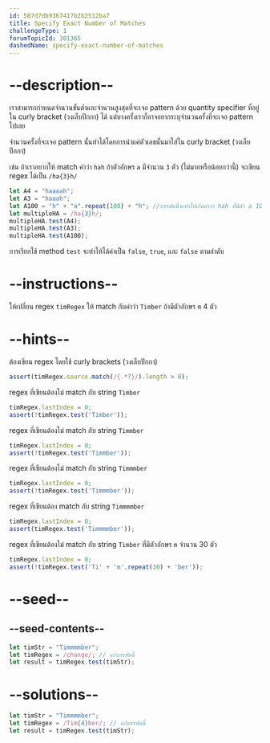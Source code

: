 ```yaml
---
id: 587d7db9367417b2b2512ba7
title: Specify Exact Number of Matches
challengeType: 1
forumTopicId: 301365
dashedName: specify-exact-number-of-matches
---
```


# --description--

เราสามารถกำหนดจำนวนขั้นต่ำและจำนวนสูงสุดที่จะเจอ pattern ด้วย quantity specifier ที่อยู่ใน curly bracket (วงเล็บปีกกา) ได้
แต่บางครั้งเราก็อาจอยากระบุจำนวนครั้งที่จะเจอ pattern ไปเลย

จำนวนครั้งที่จะเจอ pattern นั้นทำได้โดยการนำแค่ตัวเลขนั้นมาใส่ใน curly bracket (วงเล็บปีกกา)  

เช่น ถ้าเราอยากให้ match คำว่า `hah` ถ้าตัวอักษร `a` มีจำนวน `3` ตัว (ไม่มากหรือน้อยกว่านี้) จะเขียน regex ได้เป็น `/ha{3}h/`

```js
let A4 = "haaaah";
let A3 = "haaah";
let A100 = "h" + "a".repeat(100) + "h"; //บรรทัดนี้จะทำให้เกิดคำว่า hah ที่มีตัว a 100 ตัว 
let multipleHA = /ha{3}h/;
multipleHA.test(A4);
multipleHA.test(A3);
multipleHA.test(A100);
```

การเรียกใช้ method `test` จะทำให้ได้ค่าเป็น `false`, `true`, และ `false` ตามลำดับ

# --instructions--

ให้เปลี่ยน regex `timRegex` ให้ match กับคำว่า `Timber` ถ้ามีตัวอักษร `m` 4 ตัว

# --hints--

ต้องเขียน regex โดยใช้ curly brackets (วงเล็บปีกกา)

```js
assert(timRegex.source.match(/{.*?}/).length > 0);
```

regex ที่เขียนต้องไม่ match กับ string `Timber`

```js
timRegex.lastIndex = 0;
assert(!timRegex.test('Timber'));
```

regex ที่เขียนต้องไม่ match กับ string `Timmber`

```js
timRegex.lastIndex = 0;
assert(!timRegex.test('Timmber'));
```

regex ที่เขียนต้องไม่ match กับ string `Timmmber`

```js
timRegex.lastIndex = 0;
assert(!timRegex.test('Timmmber'));
```

regex ที่เขียนต้อง match กับ string `Timmmmber`

```js
timRegex.lastIndex = 0;
assert(timRegex.test('Timmmmber'));
```

regex ที่เขียนต้องไม่ match กับ string `Timber` ที่มีตัวอักษร `m` จำนวน 30 ตัว

```js
timRegex.lastIndex = 0;
assert(!timRegex.test('Ti' + 'm'.repeat(30) + 'ber'));
```

# --seed--

## --seed-contents--

```js
let timStr = "Timmmmber";
let timRegex = /change/; // แก้บรรทัดนี้
let result = timRegex.test(timStr);
```

# --solutions--

```js
let timStr = "Timmmmber";
let timRegex = /Tim{4}ber/; // แก้บรรทัดนี้
let result = timRegex.test(timStr);
```
